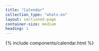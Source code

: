 ```yaml
---
title: "Calendar"
collection_type: "whats-on"
layout: sectioned-page
container-size: medium
heading: 1
---
```


{% include components/calendar.html %}
